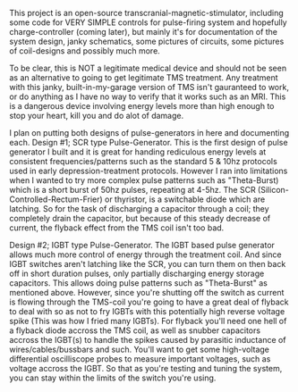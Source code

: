 This project is an open-source transcranial-magnetic-stimulator, including some code for VERY SIMPLE controls for pulse-firing system and hopefully charge-controller (coming later), but mainly it's for documentation of the system design, janky schematics, some pictures of circuits, some pictures of coil-designs and possibly much more.

To be clear, this is NOT a legitimate medical device and should not be seen as an alternative to going to get legitimate TMS treatment. Any treatment with this janky, built-in-my-garage version of TMS isn't gauranteed to work, or do anything as I have no way to verify that it works such as an MRI. This is a dangerous device involving energy levels more than high enough to stop your heart, kill you and do alot of damage.

I plan on putting both designs of pulse-generators in here and documenting each. 
Design #1; SCR type Pulse-Generator.
    This is the first design of pulse generator I built and it is great for handing rediculous energy levels at consistent frequencies/patterns such as the standard 5 & 10hz protocols used in early depression-treatment protocols. However I ran into limitations when I wanted to try more complex pulse patterns such as "Theta-Burst) which is a short burst of 50hz pulses, repeating at 4-5hz. The SCR (Silicon-Controlled-Rectum-Frier) or thyristor, is a switchable diode which are latching. So for the task of discharging a capacitor through a coil; they completely drain the capacitor, but because of this steady decrease of current, the flyback effect from the TMS coil isn't too bad.

Design #2; IGBT type Pulse-Generator.
    The IGBT based pulse generator allows much more control of energy through the treatment coil. And since IGBT switches aren't latching like the SCR, you can turn them on then back off in short duration pulses, only partially discharging energy storage capacitors. This allows doing pulse patterns such as "Theta-Burst" as mentioned above. However, since you're shutting off the switch as current is flowing through the TMS-coil you're going to have a great deal of flyback to deal with so as not to fry IGBTs with this potentially high reverse voltage spike (This was how I fried many IGBTs). For flyback you'll need one hell of a flyback diode accross the TMS coil, as well as snubber capacitors accross the IGBT(s) to handle the spikes caused by parasitic inductance of wires/cables/bussbars and such. You'll want to get some high-voltage differential oscilliscope probes to measure important voltages, such as voltage accross the IGBT. So that as you're testing and tuning the system, you can stay within the limits of the switch you're using. 
